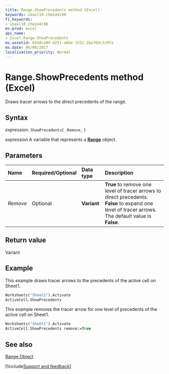 ```yaml
---
title: Range.ShowPrecedents method (Excel)
keywords: vbaxl10.chm144198
f1_keywords:
- vbaxl10.chm144198
ms.prod: excel
api_name:
- Excel.Range.ShowPrecedents
ms.assetid: 02b8ca94-d251-a6be-1551-1ba769c3c0fa
ms.date: 06/08/2017
localization_priority: Normal
---
```



# Range.ShowPrecedents method (Excel)

Draws tracer arrows to the direct precedents of the range.


## Syntax

_expression_. `ShowPrecedents`( `_Remove_` )

_expression_ A variable that represents a **[Range](excel.range(object).md)** object.


## Parameters



|Name|Required/Optional|Data type|Description|
|:-----|:-----|:-----|:-----|
| _Remove_|Optional| **Variant**| **True** to remove one level of tracer arrows to direct precedents. **False** to expand one level of tracer arrows. The default value is **False**.|

## Return value

Variant


## Example

This example draws tracer arrows to the precedents of the active cell on Sheet1.


```vb
Worksheets("Sheet1").Activate 
ActiveCell.ShowPrecedents
```

This example removes the tracer arrow for one level of precedents of the active cell on Sheet1.




```vb
Worksheets("Sheet1").Activate 
ActiveCell.ShowPrecedents remove:=True
```


## See also


[Range Object](Excel.Range(object).md)

[!include[Support and feedback](~/includes/feedback-boilerplate.md)]